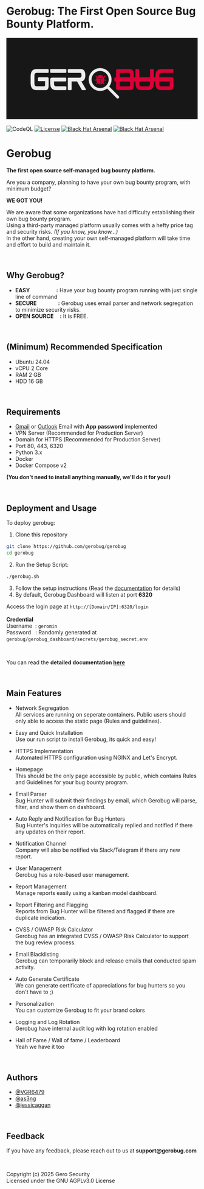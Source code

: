 # Gerobug: The First Open Source Bug Bounty Platform.

![gerobugLogo](https://raw.githubusercontent.com/gerobug/gerobug-docs-images/main/logo.png)

![CodeQL](https://github.com/gerobug/gerobug/actions/workflows/github-code-scanning/codeql/badge.svg)
[![License](https://img.shields.io/badge/License-AGPLv3-red.svg?&logo=none)](https://www.gnu.org/licenses/agpl-3.0)
[![Black Hat Arsenal](https://raw.githubusercontent.com/toolswatch/badges/master/arsenal/asia/2023.svg?sanitize=true)](https://www.blackhat.com/asia-23/arsenal/schedule/index.html#gerobug-open-source-private-self-managed-bug-bounty-platform-31241)
[![Black Hat Arsenal](https://raw.githubusercontent.com/toolswatch/badges/master/arsenal/asia/2024.svg?sanitize=true)](https://www.blackhat.com/asia-24/arsenal/schedule/#gerobug-the-first-open-source-bug-bounty-platform-37538)

# Gerobug
__The first open source self-managed bug bounty platform.__

Are you a company, planning to have your own bug bounty program, with minimum budget?<br>

__WE GOT YOU!__

We are aware that some organizations have had difficulty establishing their own bug bounty program.<br>
Using a third-party managed platform usually comes with a hefty price tag and security risks. _(If you know, you know...)_<br>
In the other hand, creating your own self-managed platform will take time and effort to build and maintain it.

<br>

## Why Gerobug?
- __EASY        &nbsp;&nbsp;&nbsp;&nbsp;&nbsp;&nbsp;&nbsp;&nbsp;&nbsp;&nbsp;&nbsp;&nbsp;&nbsp;&nbsp;&nbsp;&nbsp;&nbsp;&nbsp;&nbsp;&nbsp;:__ Have your bug bounty program running with just single line of command
- __SECURE      &nbsp;&nbsp;&nbsp;&nbsp;&nbsp;&nbsp;&nbsp;&nbsp;&nbsp;&nbsp;&nbsp;&nbsp;&nbsp;&nbsp;&nbsp;&nbsp;:__ Gerobug uses email parser and network segregation to minimize security risks.
- __OPEN SOURCE &nbsp;&nbsp;&nbsp;&nbsp;:__ It is FREE.

<br>

## (Minimum) Recommended Specification
* Ubuntu 24.04
* vCPU 2 Core
* RAM 2 GB
* HDD 16 GB

<br>

## Requirements
* <a href="https://support.google.com/accounts/answer/185833">Gmail</a> or <a href="https://support.microsoft.com/en-us/account-billing/using-app-passwords-with-apps-that-don-t-support-two-step-verification-5896ed9b-4263-e681-128a-a6f2979a7944">Outlook</a> Email with <b>App password</b> implemented
* VPN Server (Recommended for Production Server)
* Domain for HTTPS (Recommended for Production Server)
* Port 80, 443, 6320
* Python 3.x
* Docker 
* Docker Compose v2

__(You don't need to install anything manually, we'll do it for you!)__

<br>

## Deployment and Usage
To deploy gerobug:
1. Clone this repository
```bash
git clone https://github.com/gerobug/gerobug
cd gerobug
```
2. Run the Setup Script: 
```bash
./gerobug.sh
```
3. Follow the setup instructions (Read the [documentation](https://gerobug.gitbook.io/documentation/) for details)
4. By default, Gerobug Dashboard will listen at port __6320__

Access the login page at `http://[Domain/IP]:6320/login`<br>
<br>__Credential__<br>
Username&nbsp;&nbsp;: `geromin`<br>
Password&nbsp;&nbsp;&nbsp;: Randomly generated at `gerobug/gerobug_dashboard/secrets/gerobug_secret.env`

<br>

You can read the __detailed documentation [here](https://gerobug.gitbook.io/documentation/)__

<br>

## Main Features
- Network Segregation<br>
All services are running on seperate containers. Public users should only able to access the static page (Rules and guidelines).

- Easy and Quick Installation<br>
Use our run script to install Gerobug, its quick and easy!

- HTTPS Implementation<br>
Automated HTTPS configuration using NGINX and Let's Encrypt.

- Homepage<br>
This should be the only page accessible by public, which contains Rules and Guidelines for your bug bounty program.

- Email Parser<br>
Bug Hunter will submit their findings by email, which Gerobug will parse, filter, and show them on dashboard.

- Auto Reply and Notification for Bug Hunters<br>
Bug Hunter's inquiries will be automatically replied and notified if there any updates on their report.

- Notification Channel<br>
Company will also be notified via Slack/Telegram if there any new report.

- User Management<br>
Gerobug has a role-based user management.

- Report Management<br>
Manage reports easily using a kanban model dashboard.

- Report Filtering and Flagging<br>
Reports from Bug Hunter will be filtered and flagged if there are duplicate indication.

- CVSS / OWASP Risk Calculator<br>
Gerobug has an integrated CVSS / OWASP Risk Calculator to support the bug review process.

- Email Blacklisting<br>
Gerobug can temporarily block and release emails that conducted spam activity.

- Auto Generate Certificate<br>
We can generate certificate of appreciations for bug hunters so you don't have to ;)

- Personalization<br>
You can customize Gerobug to fit your brand colors

- Logging and Log Rotation<br>
Gerobug have internal audit log with log rotation enabled

- Hall of Fame / Wall of fame / Leaderboard<br>
Yeah we have it too

<br>

## Authors
- [@VGR6479](https://github.com/VGR6479)
- [@as3ng](https://github.com/as3ng)
- [@jessicaggan](https://github.com/jessicaggan)

<br>

## Feedback
If you have any feedback, please reach out to us at __support@gerobug.com__

<br>

Copyright (c) 2025 Gero Security<br>
Licensed under the GNU AGPLv3.0 License
